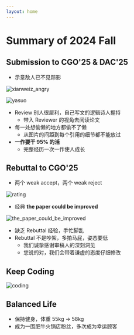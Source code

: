 ```yaml
---
layout: home
---
```


# Summary of 2024 Fall

<!-- .slide -->

## Submission to CGO'25 & DAC'25

<!-- .slide vertical=true -->

- 示意敌人已不见踪影

![xianweiz_angry](https://Mizuno-Ai.wu-kan.cn/assets/image/2024/12/19/0.png)

<!-- .slide vertical=true -->

![yasuo](https://Mizuno-Ai.wu-kan.cn/assets/image/2024/12/19/1.jpg)

<!-- .slide vertical=true -->

- Review 别人很犀利，自己写文的逻辑诗人握持
  - 带入 Reviewer 的视角去阅读论文
- 每一处想偷懒的地方都偷不了懒
  - 从图片的间距到每个引用的细节都不能放过
- **一作要干 95% 的活**
  - 完整经历一次一作使人成长

<!-- .slide -->

## Rebuttal to CGO'25

<!-- .slide vertical=true -->

- 两个 weak accept，两个 weak reject

![rating](https://Mizuno-Ai.wu-kan.cn/assets/image/2024/12/19/2.jpg)

<!-- .slide vertical=true -->

- 经典 **the paper could be improved**

![the_paper_could_be_improved](https://Mizuno-Ai.wu-kan.cn/assets/image/2024/12/19/3.jpg)

<!-- .slide vertical=true -->

- 缺乏 Rebuttal 经验，手忙脚乱
- Rebuttal 不是吵架，多拍马屁，姿态要低
  - 我们诚挚感谢审稿人的深刻洞见
  - 您说的对，我们会带着谦虚的态度仔细修改

<!-- .slide -->

## Keep Coding

<!-- .slide vertical=true -->

![coding](https://Mizuno-Ai.wu-kan.cn/assets/image/2024/12/19/4.png)

<!-- .slide -->

## Balanced Life

- 保持健身，体重 55kg -> 58kg
- 成为一围肥牛火锅店粉丝，多次成为幸运顾客

<!-- .slide vertical=true -->



